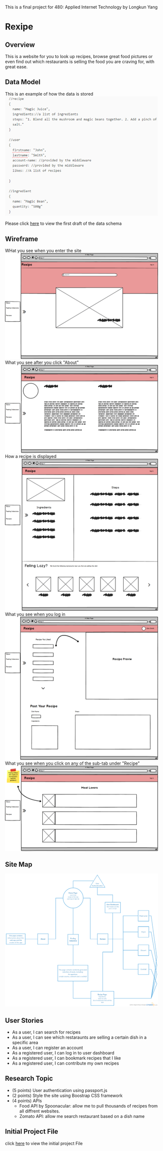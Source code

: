 This is a final project for 480: Applied Internet Technology by Longkun Yang
# Rexipe

## Overview

This is a website for you to look up recipes, browse great food pictures or even find out which restaurants is selling the food you are craving for, with great ease.


## Data Model

This is an example of how the data is stored
![data model](documentation/data_model.PNG)

Please click [here](db.js) to view the first draft of the data schema

## Wireframe

WHat you see when you enter the site
![home_page](documentation/mockup_export/Home-Page.png)
What you see after you click "About"
![About](documentation/mockup_export/About.png)
How a recipe is displayed
![Recipe](documentation/mockup_export/Recipe.png)
What you see when you log in
![User Dashboard](documentation/mockup_export/User-Dashboard.png)
What you see when you click on any of the sub-tab under "Recipe"
![recipe list](documentation/mockup_export/recipe-list-page.png)

## Site Map

![sitemap](documentation/sitemap.png)

## User Stories

- As a user, I can search for recipes
- As a user, I can see which restaraunts are selling a certain dish in a specific area
- As a user, I can register an account
- As a registered user, I can log in to user dashboard
- As a registered user, I can bookmark recipes that I like
- As a registered user, I can contribute my own recipes

## Research Topic

- (5 points) User authentication using passport.js
- (2 points) Style the site using Boostrap CSS framework
- (4 points) APIs
  - Food API by Spoonacular: allow me to pull thousands of recipes from all diffrent websites.
  - Zomato API: allow me search restaurant based on a dish name


## Initial Project File

click [here](rexipe.js) to view the initial project File
